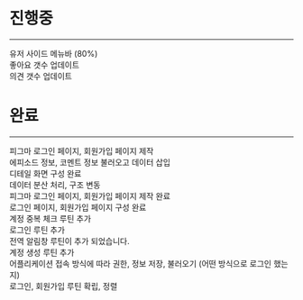 # 진행중
***  

유저 사이드 메뉴바 (80%)  
좋아요 갯수 업데이트  
의견 갯수 업데이트  


# 완료
***

피그마 로그인 페이지, 회원가입 페이지 제작  
에피소드 정보, 코멘트 정보 불러오고 데이터 삽입  
디테일 화면 구성 완료  
데이터 분산 처리, 구조 변동  
피그마 로그인 페이지, 회원가입 페이지 제작 완료  
로그인 페이지, 회원가입 페이지 구성 완료  
계정 중복 체크 루틴 추가  
로그인 루틴 추가  
전역 알림창 루틴이 추가 되었습니다.  
계정 생성 루틴 추가  
어플리케이션 접속 방식에 따라 권한, 정보 저장, 불러오기  (어떤 방식으로 로그인 했는지)  
로그인, 회원가입 루틴 확립, 정렬  